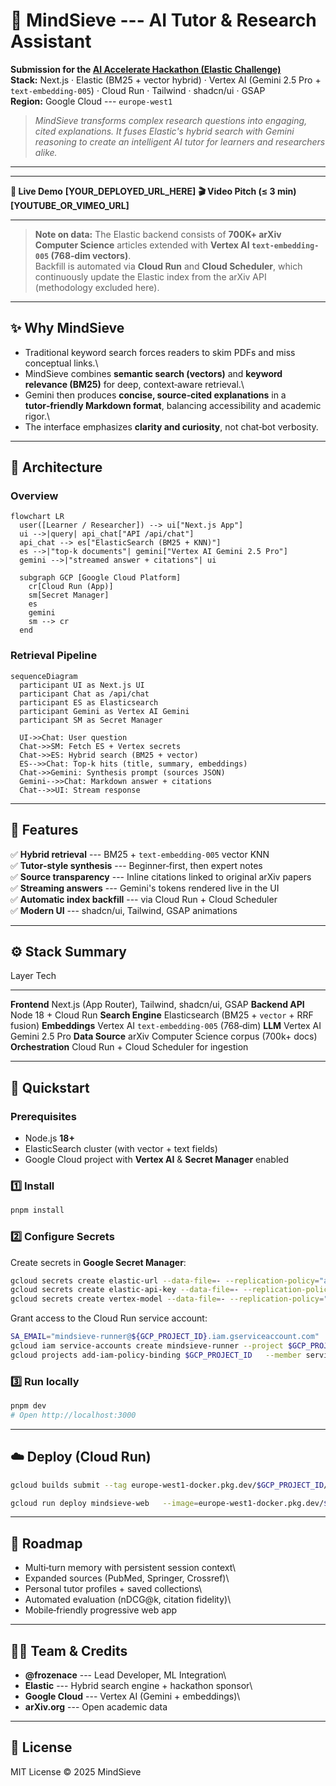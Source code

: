   # 🧠 MindSieve --- AI Tutor & Research Assistant

**Submission for the [AI Accelerate Hackathon (Elastic
Challenge)](https://aiinaction.devpost.com)**\
**Stack:** Next.js · Elastic (BM25 + vector hybrid) · Vertex AI (Gemini
2.5 Pro + `text-embedding-005`) · Cloud Run · Tailwind · shadcn/ui ·
GSAP\
**Region:** Google Cloud --- `europe-west1`

> *MindSieve transforms complex research questions into engaging, cited
> explanations. It fuses Elastic's hybrid search with Gemini reasoning
> to create an intelligent AI tutor for learners and researchers alike.*

------------------------------------------------------------------------

  ------------------------------ --------------------------------
  **🚀 Live Demo**               **\[YOUR_DEPLOYED_URL_HERE\]**
  **🎬 Video Pitch (≤ 3 min)**   **\[YOUTUBE_OR_VIMEO_URL\]**
  ------------------------------ --------------------------------

> **Note on data:** The Elastic backend consists of **700K+ arXiv
> Computer Science** articles extended with **Vertex AI
> `text-embedding-005` (768‑dim vectors)**.\
> Backfill is automated via **Cloud Run** and **Cloud Scheduler**, which
> continuously update the Elastic index from the arXiv API (methodology
> excluded here).

------------------------------------------------------------------------

## ✨ Why MindSieve

-   Traditional keyword search forces readers to skim PDFs and miss
    conceptual links.\
-   MindSieve combines **semantic search (vectors)** and **keyword
    relevance (BM25)** for deep, context‑aware retrieval.\
-   Gemini then produces **concise, source‑cited explanations** in a
    **tutor‑friendly Markdown format**, balancing accessibility and
    academic rigor.\
-   The interface emphasizes **clarity and curiosity**, not chat‑bot
    verbosity.

------------------------------------------------------------------------

## 🧭 Architecture

### Overview

``` mermaid
flowchart LR
  user([Learner / Researcher]) --> ui["Next.js App"]
  ui -->|query| api_chat["API /api/chat"]
  api_chat --> es["ElasticSearch (BM25 + KNN)"]
  es -->|"top‑k documents"| gemini["Vertex AI Gemini 2.5 Pro"]
  gemini -->|"streamed answer + citations"| ui

  subgraph GCP [Google Cloud Platform]
    cr[Cloud Run (App)]
    sm[Secret Manager]
    es
    gemini
    sm --> cr
  end
```

### Retrieval Pipeline

``` mermaid
sequenceDiagram
  participant UI as Next.js UI
  participant Chat as /api/chat
  participant ES as Elasticsearch
  participant Gemini as Vertex AI Gemini
  participant SM as Secret Manager

  UI->>Chat: User question
  Chat->>SM: Fetch ES + Vertex secrets
  Chat->>ES: Hybrid search (BM25 + vector)
  ES-->>Chat: Top‑k hits (title, summary, embeddings)
  Chat->>Gemini: Synthesis prompt (sources JSON)
  Gemini-->>Chat: Markdown answer + citations
  Chat-->>UI: Stream response
```

------------------------------------------------------------------------

## 🧩 Features

✅ **Hybrid retrieval** --- BM25 + `text-embedding-005` vector KNN\
✅ **Tutor‑style synthesis** --- Beginner‑first, then expert notes\
✅ **Source transparency** --- Inline citations linked to original arXiv
papers\
✅ **Streaming answers** --- Gemini's tokens rendered live in the UI\
✅ **Automatic index backfill** --- via Cloud Run + Cloud Scheduler\
✅ **Modern UI** --- shadcn/ui, Tailwind, GSAP animations

------------------------------------------------------------------------

## ⚙️ Stack Summary

  Layer               Tech
  ------------------- -------------------------------------------------
  **Frontend**        Next.js (App Router), Tailwind, shadcn/ui, GSAP
  **Backend API**     Node 18 + Cloud Run
  **Search Engine**   Elasticsearch (BM25 + `vector` + RRF fusion)
  **Embeddings**      Vertex AI `text-embedding-005` (768‑dim)
  **LLM**             Vertex AI Gemini 2.5 Pro
  **Data Source**     arXiv Computer Science corpus (700k+ docs)
  **Orchestration**   Cloud Run + Cloud Scheduler for ingestion

------------------------------------------------------------------------

## 🚀 Quickstart

### Prerequisites

-   Node.js **18+**
-   ElasticSearch cluster (with vector + text fields)
-   Google Cloud project with **Vertex AI** & **Secret Manager** enabled

### 1️⃣ Install

``` bash
pnpm install
```

### 2️⃣ Configure Secrets

Create secrets in **Google Secret Manager**:

``` bash
gcloud secrets create elastic-url --data-file=- --replication-policy="automatic"
gcloud secrets create elastic-api-key --data-file=- --replication-policy="automatic"
gcloud secrets create vertex-model --data-file=- --replication-policy="automatic"
```

Grant access to the Cloud Run service account:

``` bash
SA_EMAIL="mindsieve-runner@${GCP_PROJECT_ID}.iam.gserviceaccount.com"
gcloud iam service-accounts create mindsieve-runner --project $GCP_PROJECT_ID
gcloud projects add-iam-policy-binding $GCP_PROJECT_ID   --member serviceAccount:${SA_EMAIL}   --role roles/secretmanager.secretAccessor
```

### 3️⃣ Run locally

``` bash
pnpm dev
# Open http://localhost:3000
```

------------------------------------------------------------------------

## ☁️ Deploy (Cloud Run)

``` bash
gcloud builds submit --tag europe-west1-docker.pkg.dev/$GCP_PROJECT_ID/mindsieve/web:latest

gcloud run deploy mindsieve-web   --image=europe-west1-docker.pkg.dev/$GCP_PROJECT_ID/mindsieve/web:latest   --platform=managed   --region=europe-west1   --allow-unauthenticated   --service-account=mindsieve-runner@${GCP_PROJECT_ID}.iam.gserviceaccount.com   --set-env-vars=NODE_ENV=production,GCP_PROJECT_ID=$GCP_PROJECT_ID,VERTEX_LOCATION=europe-west1,VERTEX_MODEL=gemini-2.5-pro,EMBEDDING_MODEL=text-embedding-005
```

------------------------------------------------------------------------

## 🧱 Roadmap

-   Multi‑turn memory with persistent session context\
-   Expanded sources (PubMed, Springer, Crossref)\
-   Personal tutor profiles + saved collections\
-   Automated evaluation (nDCG@k, citation fidelity)\
-   Mobile‑friendly progressive web app

------------------------------------------------------------------------

## 🧑‍💻 Team & Credits

-   **@frozenace** --- Lead Developer, ML Integration\
-   **Elastic** --- Hybrid search engine + hackathon sponsor\
-   **Google Cloud** --- Vertex AI (Gemini + embeddings)\
-   **arXiv.org** --- Open academic data

------------------------------------------------------------------------

## 📄 License

MIT License © 2025 MindSieve
